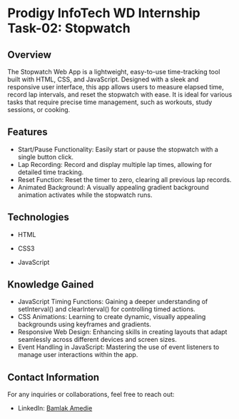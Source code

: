 # Prodigy InfoTech WD Internship Task-02: Stopwatch

## Overview

The Stopwatch Web App is a lightweight, easy-to-use time-tracking tool built with HTML, CSS, and JavaScript. Designed with a sleek and responsive user interface, this app allows users to measure elapsed time, record lap intervals, and reset the stopwatch with ease. It is ideal for various tasks that require precise time management, such as workouts, study sessions, or cooking.

## Features

- Start/Pause Functionality: Easily start or pause the stopwatch with a single button click.
- Lap Recording: Record and display multiple lap times, allowing for detailed time tracking.
- Reset Function: Reset the timer to zero, clearing all previous lap records.
- Animated Background: A visually appealing gradient background animation activates while the stopwatch runs.

## Technologies
- HTML

- CSS3

- JavaScript

## Knowledge Gained

- JavaScript Timing Functions: Gaining a deeper understanding of setInterval() and clearInterval() for controlling timed actions.
- CSS Animations: Learning to create dynamic, visually appealing backgrounds using keyframes and gradients.
- Responsive Web Design: Enhancing skills in creating layouts that adapt seamlessly across different devices and screen sizes.
- Event Handling in JavaScript: Mastering the use of event listeners to manage user interactions within the app.

## Contact Information

For any inquiries or collaborations, feel free to reach out:

- LinkedIn: [Bamlak Amedie](https://www.linkedin.com/in/bamlak-amedie/)
